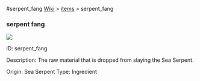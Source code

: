 #serpent_fang
<a href="/wiki.html">Wiki</a> > <a href="/posts/wiki/items/index.html">items</a> > <a>serpent_fang</a>
<div class="iteminfo">
<h3>serpent fang</h3>
<img class="pixelimage" src="https://dragon-force-studio.com/images/EF_wiki/serpent_fang.png">

<a class="iteminfoitem">ID: serpent_fang</a></div>
Description:   The raw material that is dropped from slaying the Sea Serpent.

Origin:  Sea Serpent
Type:  Ingredient